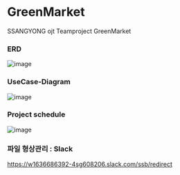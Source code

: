 # GreenMarket
SSANGYONG ojt Teamproject GreenMarket 



### ERD 
![image](https://user-images.githubusercontent.com/49936027/142098099-ecbec50b-d8ca-41b5-b03e-2bb75971c6b4.png)


### UseCase-Diagram
![image](https://user-images.githubusercontent.com/49936027/142098352-ed7badee-7113-4890-a247-64af2d9140bc.png)


### Project schedule
![image](https://user-images.githubusercontent.com/49936027/142098671-b7f24873-687a-4402-9dec-8771e8373c0e.png)


### 파일 형상관리 : Slack
https://w1636686392-4sg608206.slack.com/ssb/redirect
